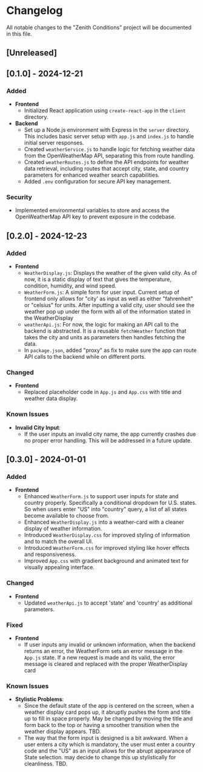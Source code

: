 # Changelog
All notable changes to the "Zenith Conditions" project will be documented in this file.

## [Unreleased]

## [0.1.0] - 2024-12-21
### Added
- **Frontend**
  - Initialized React application using `create-react-app` in the `client` directory.
- **Backend**
  - Set up a Node.js environment with Express in the `server` directory. This includes basic server setup with `app.js` and `index.js` to handle initial server responses.
  - Created `weatherService.js` to handle logic for fetching weather data from the OpenWeatherMap API, separating this from route handling.
  - Created `weatherRoutes.js` to define the API endpoints for weather data retrieval, including routes that accept city, state, and country parameters for enhanced weather search capabilities.
  - Added `.env` configuration for secure API key management.

### Security
- Implemented environmental variables to store and access the OpenWeatherMap API key to prevent exposure in the codebase.



## [0.2.0] - 2024-12-23
### Added
- **Frontend**
  - `WeatherDisplay.js`: Displays the weather of the given valid city. As of now, it is a static display of text that gives the temperature, condition, humidity, and wind speed.
  - `WeatherForm.js`: A simple form for user input. Current setup of frontend only allows for "city' as input as well as either "fahrenheit" or "celsius" for units. After inputting a valid city, user should see the weather pop up under the form with all of the information stated in the WeatherDisplay
  - `weatherApi.js`: For now, the logic for making an API call to the backend is abstracted. It is a reusable `fetchWeather` function that takes the city and units as parameters then handles fetching the data.
  - In `package.json`, added "proxy" as fix to make sure the app can route API calls to the backend while on different ports.

### Changed
- **Frontend**
  - Replaced placeholder code in `App.js` and `App.css` with title and weather data display.

### Known Issues
- **Invalid City Input**:
  - If the user inputs an invalid city name, the app currently crashes due no proper error handling. This will be addressed in a future update.



## [0.3.0] - 2024-01-01
### Added
- **Frontend**
  - Enhanced `WeatherForm.js` to support user inputs for state and country properly. Specifically a conditional dropdown for U.S. states. So when users enter "US" into "country" query, a list of all states become available to choose from.
  - Enhanced `WeatherDisplay.js` into a weather-card with a cleaner display of weather information.
  - Introduced `WeatherDisplay.css` for improved styling of information and to match the overall UI.
  - Introduced `WeatherForm.css` for improved styling like hover effects and responsiveness.
  - Improved `App.css` with gradient background and animated text for visually appealing interface.

### Changed
- **Frontend**
  - Updated `weatherApi.js` to accept 'state' and 'country' as additional parameters.

### Fixed
- **Frontend**
  - If user inputs any invalid or unknown information, when the backend returns an error, the WeatherForm sets an error message in the `App.js` state. If a new request is made and its valid, the error message is cleared and replaced with the proper WeatherDisplay card

### Known Issues
- **Stylistic Problems**:
  - Since the default state of the app is centered on the screen, when a weather display card pops up, it abruptly pushes the form and title up to fill in space properly. May be changed by moving the title and form back to the top or having a smoother transition when the weather display appears. TBD.
  - The way that the form input is designed is a bit awkward. When a user enters a city which is mandatory, the user must enter a country code and the "US" as an input allows for the abrupt appearance of State selection. may decide to change this up stylistically for cleanliness. TBD.
